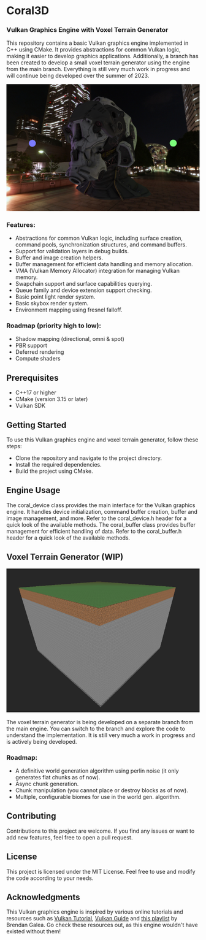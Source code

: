 # Coral3D
### Vulkan Graphics Engine with Voxel Terrain Generator

This repository contains a basic Vulkan graphics engine implemented in C++ using CMake. It provides abstractions for common Vulkan logic, making it easier to develop graphics applications. Additionally, a branch has been created to develop a small voxel terrain generator using the engine from the main branch.
Everything is still very much work in progress and will continue being developed over the summer of 2023.

![A screenshot of the famous Sponza scene inside Coral3D](https://github.com/jefbelmans/Coral3D/blob/main/images/coral_scifi_helmet.png)

### Features:
- Abstractions for common Vulkan logic, including surface creation, command pools, synchronization structures, and command buffers.
- Support for validation layers in debug builds.
- Buffer and image creation helpers.
- Buffer management for efficient data handling and memory allocation.
- VMA (Vulkan Memory Allocator) integration for managing Vulkan memory.
- Swapchain support and surface capabilities querying.
- Queue family and device extension support checking.
- Basic point light render system.
- Basic skybox render system.
- Environment mapping using fresnel falloff.

### Roadmap (priority high to low):
- Shadow mapping (directional, omni & spot)
- PBR support
- Deferred rendering
- Compute shaders

## Prerequisites
- C++17 or higher
- CMake (version 3.15 or later)
- Vulkan SDK

## Getting Started
To use this Vulkan graphics engine and voxel terrain generator, follow these steps:
- Clone the repository and navigate to the project directory.
- Install the required dependencies.
- Build the project using CMake.

## Engine Usage

The coral_device class provides the main interface for the Vulkan graphics engine. It handles device initialization, command buffer creation, buffer and image management, and more. Refer to the coral_device.h header for a quick look of the available methods.
The coral_buffer class provides buffer management for efficient handling of data. Refer to the coral_buffer.h header for a quick look of the available methods.
## Voxel Terrain Generator (WIP)
![Screenshot of a 9x9 chunk world generated on the fly](https://github.com/jefbelmans/Coral3D/blob/voxel-terrain-generator/images/Voxel_Terrain_Generator_Screenshot01.png)

The voxel terrain generator is being developed on a separate branch from the main engine. You can switch to the branch and explore the code to understand the implementation.
It is still very much a work in progress and is actively being developed.
### Roadmap:
- A definitive world generation algorithm using perlin noise (it only generates flat chunks as of now).
- Async chunk generation.
- Chunk manipulation (you cannot place or destroy blocks as of now).
- Multiple, configurable biomes for use in the world gen. algorithm.

## Contributing

Contributions to this project are welcome. If you find any issues or want to add new features, feel free to open a pull request.
## License

This project is licensed under the MIT License. Feel free to use and modify the code according to your needs.
## Acknowledgments

This Vulkan graphics engine is inspired by various online tutorials and resources such as [Vulkan Tutorial](https://vulkan-tutorial.com/), [Vulkan Guide](https://vkguide.dev/) and [this playlist](https://www.youtube.com/playlist?list=PL8327DO66nu9qYVKLDmdLW_84-yE4auCR) by Brendan Galea. Go check these resources out, as this engine wouldn't have existed without them!

